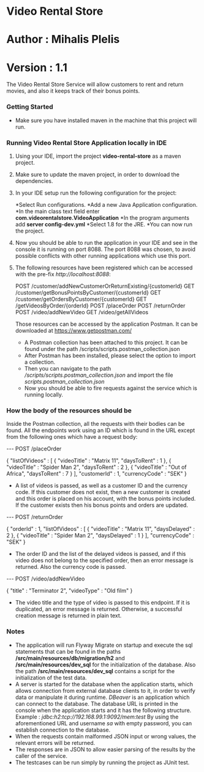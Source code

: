 # Video Rental Store
# Author : Mihalis Plelis
# Version : 1.1

The Video Rental Store Service will allow customers to rent and return movies, and also it keeps
track of their bonus points.

### Getting Started
* Make sure you have installed maven in the machine that this project will run.

### Running Video Rental Store Application locally in IDE

1. Using your IDE, import the project **video-rental-store** as a maven project.

2. Make sure to update the maven project, in order to download the dependencies.

3. In your IDE setup run the following configuration for the project:

    *Select Run configurations.
    *Add a new Java Application configuration.
    *In the main class text field enter **com.videorentalstore.VideoApplication**
    *In the program arguments add **server config-dev.yml**
    *Select 1.8 for the JRE.
    *You can now run the project.

4.  Now you should be able to run the application in your IDE and see in the console it is running on port 8088.
	The port 8088 was chosen, to avoid possible conflicts with other running applications which use this port.

5.	The following resources have been registered which can be accessed with the pre-fix *http://localhost:8088*:

    POST    /customer/addNewCustomerOrReturnExisting/{customerId}
    GET     /customer/getBonusPointsByCustomer/{customerId}
    GET     /customer/getOrdersByCustomer/{customerId}
    GET     /getVideosByOrder/{orderId}
    POST    /placeOrder
    POST    /returnOrder
    POST    /video/addNewVideo
    GET     /video/getAllVideos
    
    Those resources can be accessed by the application Postman. It can be downloaded at https://www.getpostman.com/
    - A Postman collection has been attached to this project. It can be found under the path /scripts/scripts.postman_collection.json
    - After Postman has been installed, please select the option to import a collection.
    - Then you can navigate to the path */scripts/scripts.postman_collection.json* and import the file *scripts.postman_collection.json*
    - Now you should be able to fire requests against the service which is running locally.

### How the body of the resources should be

Inside the Postman collection, all the requests with their bodies can be found.
All the endpoints work using an ID which is found in the URL except from the following ones which have a request body:

--- POST    /placeOrder

{
	"listOfVideos" : 
		[ 
			{
				"videoTitle" : "Matrix 11",
				"daysToRent" : 1
			},
			{
				"videoTitle" : "Spider Man 2",
				"daysToRent" : 2
			},
			{
				"videoTitle" : "Out of Africa",
				"daysToRent" : 7
			}
		],
	"customerId" : 1,
	"currencyCode" : "SEK"
}

- A list of videos is passed, as well as a customer ID and the currency code. If this customer does not exist, then a new customer
is created and this order is placed on his account, with the bonus points included. If the customer exists then his bonus points
and orders are updated.


--- POST    /returnOrder

{
	"orderId" : 1,
	"listOfVideos" : 
		[ 
			{
				"videoTitle" : "Matrix 11",
				"daysDelayed" : 2
			}, 
			{
				"videoTitle" : "Spider Man 2",
				"daysDelayed" : 1
			}
		],
	"currencyCode" : "SEK"
}

- The order ID and the list of the delayed videos is passed, and if this video does not belong to the specified order, then an error message is returned. Also the currency code is passed.


--- POST    /video/addNewVideo

{
	"title" : "Terminator 2",
	"videoType" : "Old film"
}

- The video title and the type of video is passed to this endpoint. If it is duplicated, an error message is returned.
Otherwise, a successful creation message is returned in plain text.


### Notes

- The application will run Flyway Migrate on startup and execute the sql statements that can be found in the paths 
	**/src/main/resources/db/migration/h2** and **/src/main/resources/dev_sql** for the initialization of the database.
	Also the path **/src/main/resources/dev_sql** contains a script for the initialization of the test data.
- A server is started for the database when the application starts, which allows connection from external database clients 
  	to it, in order to verify data or manipulate it during runtime. *DBeaver* is an application which can connect to the 
  	database. The database URL is printed in the console when the application starts and it has the following structure.
  	Example : *jdbc:h2:tcp://192.168.99.1:9092/mem:test*
  	By using the aforementioned URL and username *sa* with empty password, you can establish connection to the database.
- When the requests contain malformed JSON input or wrong values, the relevant errors will be returned.
- The responses are in JSON to allow easier parsing of the results by the caller of the service.
- The testcases can be run simply by running the project as JUnit test.